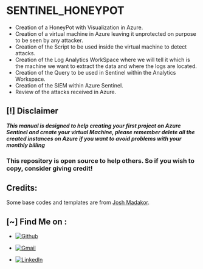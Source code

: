 # SENTINEL_HONEYPOT
 - Creation of a HoneyPot with Visualization in Azure. 
 - Creation of a virtual machine in Azure leaving it unprotected on purpose to be seen by any attacker.
 - Creation of the Script to be used inside the virtual machine to detect attacks.
 - Creation of the Log Analytics WorkSpace where we will tell it which is the machine we want to extract the data and where the logs are located.
 - Creation of the Query to be used in Sentinel within the Analytics Workspace.
 - Creation of the SIEM within Azure Sentinel.
 - Review of the attacks received in Azure.




## [!] Disclaimer
***This manual is designed to help creating your first project on Azure Sentinel and create your virtual Machine, please remember delete all the created instances on Azure if you want to avoid problems with your monthly billing***

### This repository is open source to help others. So if you wish to copy, consider giving credit!

## Credits:
Some base codes and templates are from [Josh Madakor](https://github.com/joshmadakor1).

## [~] Find Me on :

- [![Github](https://img.shields.io/badge/Github-Drakk90-purple?style=for-the-badge&logo=github)](https://github.com/Drakk90)

- [![Gmail](https://img.shields.io/badge/Gmail-Drakk90-green?style=for-the-badge&logo=gmail)](mailto:erecinos@gmail.com)

- [![LinkedIn](https://img.shields.io/badge/LinkedIn-Drakk90-blue?style=for-the-badge&logo=linkedin)](https://www.linkedin.com/in/eduardo-recinos)
